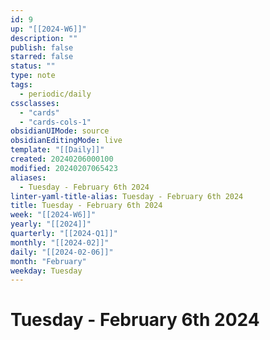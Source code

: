 ```yaml
---
id: 9
up: "[[2024-W6]]"
description: ""
publish: false
starred: false
status: ""
type: note
tags:
  - periodic/daily
cssclasses:
  - "cards"
  - "cards-cols-1"
obsidianUIMode: source
obsidianEditingMode: live
template: "[[Daily]]"
created: 20240206000100
modified: 20240207065423
aliases:
  - Tuesday - February 6th 2024
linter-yaml-title-alias: Tuesday - February 6th 2024
title: Tuesday - February 6th 2024
week: "[[2024-W6]]"
yearly: "[[2024]]"
quarterly: "[[2024-Q1]]"
monthly: "[[2024-02]]"
daily: "[[2024-02-06]]"
month: "February"
weekday: Tuesday
---
```


# Tuesday - February 6th 2024
